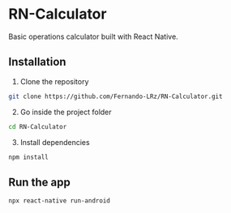 # RN-Calculator
Basic operations calculator built with React Native.

## Installation
1. Clone the repository
```bash
git clone https://github.com/Fernando-LRz/RN-Calculator.git
``` 
2. Go inside the project folder
```bash
cd RN-Calculator
```
3. Install dependencies
```bash
npm install
```

## Run the app
```bash
npx react-native run-android
``` 

